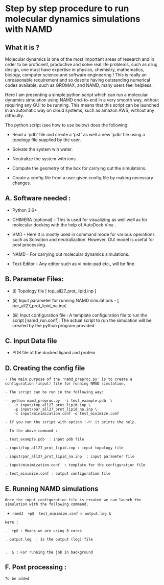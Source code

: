 # Step by step procedure to run molecular dynamics simulations with NAMD 

## What it is ?

  Molecular dynamics is one of the most important areas of research and in order to be proficient,
  productive and solve real life problems, such as drug design, one must have expertise in 
  physics, chemistry, mathematics, biology, computer science and software engineering !
  This is really an unreasonable requirement and so despite having outstanding numerical codes
  available, such as GROMAX, and NAMD, many users feel helpless.

  Here I am presenting a simple python script which can run a molecular dynamics simulation 
  using NAMD end-to-end in a very smooth way, without requiring any GUI to be running.
  This means that this script can be launched in an automatic way on cloud systems,
  such as amazon AWS, without any difficulty.

  The python script (see how to use below) does the following:

  - Read a 'pdb' file and create a 'psf' as well a new 'pdb' file using a topology file
    supplied by the user.

  - Solvate the system wih water.

  - Neutralize the system with ions.

  - Compute the geometry of the box for carrying out the simulations.

  - Create a config file from a user given config file by making necessary changes.

  
##  A. Software needed :

  - Python 3.6+

  - CHIMERA (optional)  - This is used for visualizing as well well as for molecular 
     docking with the help of AutoDock Vina .

  - VMD - Here  it is mostly used in  command mode for  various operations such as  Solvation
    and neutralization. However, GUI model is useful for post processing.
 
  - NAMD - For carrying out molecular dynamics simulations.

  - Text-Editor - Any  editor such as vi note-pad etc., will be fine.


##  B. Parameter Files:  

  - (i) Topology file [ top_all27_prot_lipid.inp ]

  - (ii) Input parameter for running NAMD simulations - [ par_all27_prot_lipid_na.inp]

  - (iii) Input configuration file : A template  configuration file to run the script [namd_run.conf].
     The actual script to run the simulation will be created by the python program provided.  


##  C. Input Data file 

  - PDB file of the docked ligand and protein 


##  D. Creating the config file 

    - The main purpose of the 'namd_preproc.py' is to create a configuration (input) file for running NMAD simulation.

    - The script can be run in the following way:

    -  python namd_preproc.py  -i test_example.pdb  \
        -t input/top_all27_prot_lipid.inp \
        -p input/par_all27_prot_lipid_na.inp \
        -c input/minimization.conf -o test_minimize.conf 
    
    - If you run the script with option '-h' it prints the help.

    - In the above command :
  
    . test_example.pdb  : input pdb file

    . input/top_all27_prot_lipid.inp : input topology file
    
    . input/par_all27_prot_lipid_na.inp  : input parameter file

    . input/minimization.conf  : template for the configuration file

    . test_minimize.conf : output configuration file 

## E. Running NAMD simulations 
 
    Once the input configuration file is created we can launch the simulation with the following command.

   - ` namd2  +p8  test_minimize.conf > output.log & `

    Here :

    .  +p8 : Means we are using 8 cores 

    . output.log  : Is the output (log) file 


    .  & : For running the job in background 

## F. Post processing : 

    To be added 
